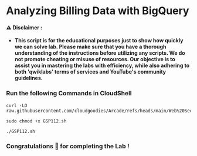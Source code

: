 #  Analyzing Billing Data with BigQuery


#### ⚠️ Disclaimer :
- **This script is for the educational purposes just to show how quickly we can solve lab. Please make sure that you have a thorough understanding of the instructions before utilizing any scripts. We do not promote cheating or  misuse of resources. Our objective is to assist you in mastering the labs with efficiency, while also adhering to both 'qwiklabs' terms of services and YouTube's community guidelines.**

### Run the following Commands in CloudShell 

```
curl -LO raw.githubusercontent.com/cloudgoodies/Arcade/refs/heads/main/Web%20Security%20Scanner%3A%20Qwik%20Start/GSP112.sh

sudo chmod +x GSP112.sh

./GSP112.sh
```


### Congratulations 🎉 for completing the Lab !
